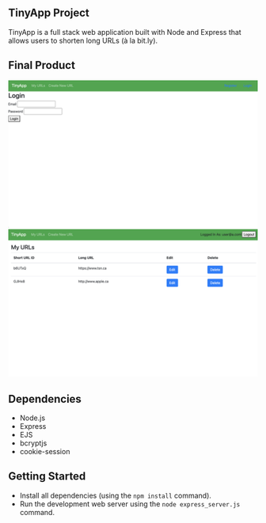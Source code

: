 ## TinyApp Project

TinyApp is a full stack web application built with Node and Express that allows users to shorten long URLs (à la bit.ly).

## Final Product

!["login-page"](https://raw.githubusercontent.com/Alexsoyoungkang/tinyapp/97a23afaf73a5f714eab96c8d613ab564f3678b1/docs/login-page.png)
!["urls-page"](https://raw.githubusercontent.com/Alexsoyoungkang/tinyapp/97a23afaf73a5f714eab96c8d613ab564f3678b1/docs/urls-page.png)

## Dependencies

- Node.js
- Express
- EJS
- bcryptjs
- cookie-session

## Getting Started

- Install all dependencies (using the `npm install` command).
- Run the development web server using the `node express_server.js` command.